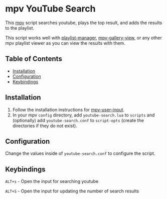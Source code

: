 # mpv YouTube Search <!-- omit in toc -->

This [mpv](https://github.com/mpv-player/mpv) script searches youtube, plays the top result, and adds the results to the playlist.

This script works well with [playlist-manager](https://github.com/jonniek/mpv-playlistmanager), [mpv-gallery-view](https://github.com/occivink/mpv-gallery-view), or any other mpv playlist viewer as you can view the results with them.

## Table of Contents <!-- omit in toc -->

- [Installation](#installation)
- [Configuration](#configuration)
- [Keybindings](#keybindings)

## Installation

1. Follow the installation instructions for [mpv-user-input](https://github.com/CogentRedTester/mpv-user-input).
2. In your mpv `config` directory, add `youtube-search.lua` to `scripts` and (optionally) add `youtube-search.conf` to `script-opts` (create the directories if they do not exist).

## Configuration

Change the values inside of `youtube-search.conf` to configure the script.

## Keybindings

`ALT+s` - Open the input for searching youtube

`ALT+S` - Open the input for updating the number of search results

